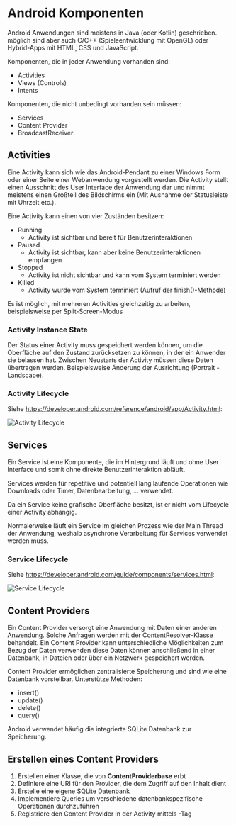 # Android Komponenten

Android Anwendungen sind meistens in Java (oder Kotlin) geschrieben.
möglich sind aber auch C/C++ (Spieleentwicklung mit OpenGL) oder Hybrid-Apps mit HTML, CSS und JavaScript.

Komponenten, die in jeder Anwendung vorhanden sind:

* Activities
* Views (Controls)
* Intents

Komponenten, die nicht unbedingt vorhanden sein müssen:

* Services
* Content Provider
* BroadcastReceiver

## Activities

Eine Activity kann sich wie das Android-Pendant zu einer Windows Form oder einer Seite einer Webanwendung vorgestellt werden.
Die Activity stellt einen Ausschnitt des User Interface der Anwendung dar und nimmt meistens einen Großteil des Bildschirms ein (Mit Ausnahme der Statusleiste mit Uhrzeit etc.).

Eine Activity kann einen von vier Zuständen besitzen:

* Running
  * Activity ist sichtbar und bereit für Benutzerinteraktionen
* Paused
  * Activity ist sichtbar, kann aber keine Benutzerinteraktionen empfangen
* Stopped
  * Activity ist nicht sichtbar und kann vom System terminiert werden
* Killed
  * Activity wurde vom System terminiert (Aufruf der finish()-Methode)


Es ist möglich, mit mehreren Activities gleichzeitig zu arbeiten, beispielsweise per Split-Screen-Modus

### Activity Instance State

Der Status einer Activity muss gespeichert werden können, um die Oberfläche auf den Zustand zurücksetzen zu können,
in der ein Anwender sie belassen hat. Zwischen Neustarts der Activity müssen diese Daten übertragen werden.
Beispielsweise Änderung der Ausrichtung (Portrait - Landscape).

### Activity Lifecycle

Siehe https://developer.android.com/reference/android/app/Activity.html:

![Activity Lifecycle](https://developer.android.com/images/activity_lifecycle.png)


## Services

Ein Service ist eine Komponente, die im Hintergrund läuft und ohne User Interface und somit ohne direkte Benutzerinteraktion abläuft.

Services werden für repetitive und potentiell lang laufende Operationen wie Downloads oder Timer, Datenbearbeitung, ... verwendet.

Da ein Service keine grafische Oberfläche besitzt, ist er nicht vom Lifecycle einer Activity abhängig.

Normalerweise läuft ein Service im gleichen Prozess wie der Main Thread der Anwendung, weshalb asynchrone Verarbeitung für Services verwendet werden muss.

### Service Lifecycle

Siehe https://developer.android.com/guide/components/services.html:

![Service Lifecycle](https://developer.android.com/images/service_lifecycle.png)


## Content Providers

Ein Content Provider versorgt eine Anwendung mit Daten einer anderen Anwendung.
Solche Anfragen werden mit der ContentResolver-Klasse behandelt.
Ein Content Provider kann unterschiedliche Möglichkeiten zum Bezug der Daten verwenden
diese Daten können anschließend in einer Datenbank, in Dateien oder über ein Netzwerk gespeichert werden.

Content Provider ermöglichen zentralisierte Speicherung und sind wie eine Datenbank vorstellbar.
Unterstütze Methoden:
* insert()
* update()
* delete()
* query()

Android verwendet häufig die integrierte SQLite Datenbank zur Speicherung.

## Erstellen eines Content Providers

1. Erstellen einer Klasse, die von **ContentProviderbase** erbt
2. Definiere eine URI für den Provider, die dem Zugriff auf den Inhalt dient
3. Erstelle eine eigene SQLite Datenbank
4. Implementiere Queries um verschiedene datenbankspezifische Operationen durchzuführen
5. Registriere den Content Provider in der Activity mittels <provider>-Tag
